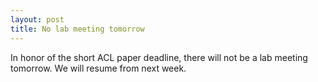 ```yaml
---
layout: post
title: No lab meeting tomorrow
---
```


In honor of the short ACL paper deadline, there will not be a lab meeting tomorrow. We will resume from next week.


